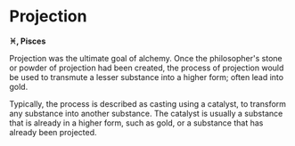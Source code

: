 <!--{"tags":["Projection"]}-->

# Projection

**♓︎, Pisces**

Projection was the ultimate goal of alchemy. Once the philosopher's stone or
powder of projection had been created, the process of projection would be used
to transmute a lesser substance into a higher form; often lead into gold.

Typically, the process is described as casting using a catalyst, to transform
any substance into another substance. The catalyst is usually a substance that
is already in a higher form, such as gold, or a substance that has already been
projected.
